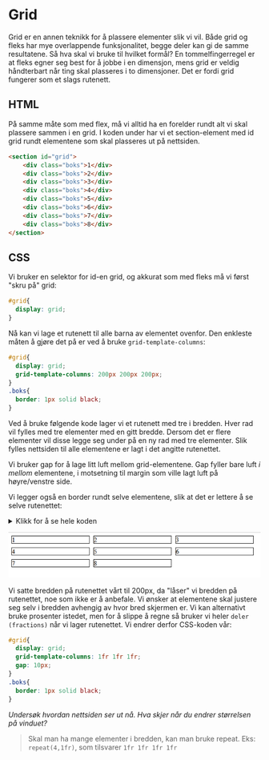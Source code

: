 # Grid

Grid er en annen teknikk for å plassere elementer slik vi vil. Både grid og fleks har mye overlappende funksjonalitet, begge deler kan gi de samme resultatene. Så hva skal vi bruke til hvilket formål? En tommelfingerregel er at fleks egner seg best for å jobbe i en dimensjon, mens grid er veldig håndterbart når ting skal plasseres i to dimensjoner. Det er fordi grid fungerer som et slags rutenett.


## HTML

På samme måte som med flex, må vi alltid ha en forelder rundt alt vi skal plassere sammen i en grid. I koden under har vi et section-element med id grid rundt elementene som skal plasseres ut på nettsiden. 

```HTML
<section id="grid">
    <div class="boks">1</div>
    <div class="boks">2</div>
    <div class="boks">3</div>
    <div class="boks">4</div>
    <div class="boks">5</div>
    <div class="boks">6</div>
    <div class="boks">7</div>
    <div class="boks">8</div>
</section>
```

## CSS

Vi bruker en selektor for id-en grid, og akkurat som med fleks må vi først "skru på" grid:

```CSS
#grid{
  display: grid;
}
```

Nå kan vi lage et rutenett til alle barna av elementet ovenfor. Den enkleste måten å gjøre det på er ved å bruke `grid-template-columns`:

```CSS
#grid{
  display: grid;
  grid-template-columns: 200px 200px 200px;
}
.boks{
  border: 1px solid black;
}
```

Ved å bruke følgende kode lager vi et rutenett med tre i bredden. Hver rad vil fylles med tre elementer med en gitt bredde. Dersom det er flere elementer vil disse legge seg under på en ny rad med tre elementer. Slik fylles nettsiden til alle elementene er lagt i det angitte rutenettet. 

Vi bruker gap for å lage litt luft mellom grid-elementene. Gap fyller bare luft *i mellom* elementene, i motsetning til margin som ville lagt luft på høyre/venstre side.

Vi legger også en border rundt selve elementene, slik at det er lettere å se selve rutenettet:

<details>
    <summary>Klikk for å se hele koden</summary>
    
    <!DOCTYPE html>
    <html lang="en">
    <head>
        <meta charset="UTF-8">
        <meta http-equiv="X-UA-Compatible" content="IE=edge">
        <meta name="viewport" content="width=device-width, initial-scale=1.0">
        <title>Document</title>
        <style>
            #grid{
                display: grid;
                grid-template-columns: 200px 200px 200px;
                gap: 10px;
            }
            .boks{
                border: 1px solid black;
            }
        </style>
    </head>
    <body>
        <section id="grid">
            <div class="boks">1</div>
            <div class="boks">2</div>
            <div class="boks">3</div>
            <div class="boks">4</div>
            <div class="boks">5</div>
            <div class="boks">6</div>
            <div class="boks">7</div>
            <div class="boks">8</div>
        </section>
    </body>
    </html>

</details>

!["Bilde- første grid:"](./bilder/3_5%20-%20grid/grid0.png)

Vi satte bredden på rutenettet vårt til 200px, da "låser" vi bredden på rutenettet, noe som ikke er å anbefale. Vi ønsker at elementene skal justere seg selv i bredden avhengig av hvor bred skjermen er. Vi kan alternativt bruke prosenter istedet, men for å slippe å regne så bruker vi heler `deler (fractions)` når vi lager rutenettet. Vi endrer derfor CSS-koden vår:

```CSS
#grid{ 
  display: grid;
  grid-template-columns: 1fr 1fr 1fr;
  gap: 10px;
}
.boks{
  border: 1px solid black;
}
```

*Undersøk hvordan nettsiden ser ut nå. Hva skjer når du endrer størrelsen på vinduet?*

> Skal man ha mange elementer i bredden, kan man bruke repeat.
> Eks: `repeat(4,1fr)`, som tilsvarer `1fr 1fr 1fr 1fr`


